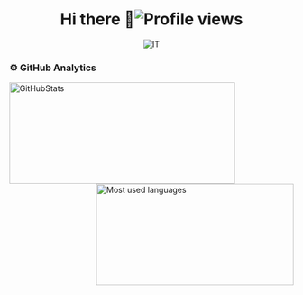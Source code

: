 <h1 align="center">Hi there 👋<img src="https://komarev.com/ghpvc/?username=deshtuka" alt="Profile views"></h1>
<p align="center"><img src="https://voximplant.com/assets/images/2020/04/07/save_1.jpg" alt="IT"></p>

### 

<!--
**deshtuka/deshtuka** is a ✨ _special_ ✨ repository because its `README.md` (this file) appears on your GitHub profile.

Here are some ideas to get you started:

- 🔭 I’m currently working on ...
- 🌱 I’m currently learning ...
- 👯 I’m looking to collaborate on ...
- 🤔 I’m looking for help with ...
- 💬 Ask me about ...
- 📫 How to reach me: ...
- 😄 Pronouns: ...
- ⚡ Fun fact: ...
-->

### ⚙️ GitHub Analytics

<p align="left">
<a href="https://github.com/deshtuka">
<img height="180em" width="400em" align="left" alt="GitHubStats" src="https://github-readme-stats.vercel.app/api?username=deshtuka&count_private=true&show_icons=true&title_color=2F7FEC&icon_color=79ff97&text_color=9f9f9f&bg_color=151515"/>
<img height="180em" width="350em" align="right" alt="Most used languages" src="https://github-readme-stats.vercel.app/api/top-langs/?username=deshtuka&count_private=true&langs_count=8&layout=compact&title_color=2F7FEC&icon_color=79ff97&text_color=9f9f9f&bg_color=151515&theme=blueberry"/>
</a>
</p>
